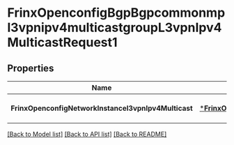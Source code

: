 # FrinxOpenconfigBgpBgpcommonmpl3vpnipv4multicastgroupL3vpnIpv4MulticastRequest1

## Properties
Name | Type | Description | Notes
------------ | ------------- | ------------- | -------------
**FrinxOpenconfigNetworkInstancel3vpnIpv4Multicast** | [***FrinxOpenconfigBgpBgpcommonmpl3vpnipv4multicastgroupL3vpnIpv4Multicast**](frinx.openconfig.bgp.bgpcommonmpl3vpnipv4multicastgroup.L3vpnIpv4Multicast.md) |  | [optional] [default to null]

[[Back to Model list]](../README.md#documentation-for-models) [[Back to API list]](../README.md#documentation-for-api-endpoints) [[Back to README]](../README.md)


